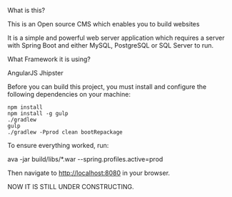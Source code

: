 
What is this?

This is an Open source CMS which enables you to build websites

It is a simple and powerful web server application which requires a server with Spring Boot and either MySQL, PostgreSQL or SQL Server to run.


What Framework it is using?

AngularJS Jhipster


Before you can build this project, you must install and configure the following dependencies on your machine:

    npm install
    npm install -g gulp
    ./gradlew
    gulp
    ./gradlew -Pprod clean bootRepackage

To ensure everything worked, run:

ava -jar build/libs/*.war --spring.profiles.active=prod

Then navigate to [http://localhost:8080](http://localhost:8080) in your browser.


NOW IT IS STILL UNDER CONSTRUCTING. 